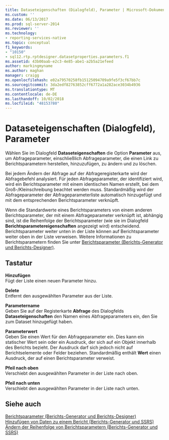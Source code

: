 ```yaml
---
title: Dataseteigenschaften (Dialogfeld), Parameter | Microsoft-Dokumentation
ms.custom: ''
ms.date: 06/13/2017
ms.prod: sql-server-2014
ms.reviewer: ''
ms.technology:
- reporting-services-native
ms.topic: conceptual
f1_keywords:
- "10150"
- sql12.rtp.rptdesigner.datasetproperties.parameters.f1
ms.assetid: 43b00aab-e2c3-4e85-abe1-a2b5a21efeed
author: markingmyname
ms.author: maghan
manager: craigg
ms.openlocfilehash: e02a79570258fb15125094709a9fe5f3cf67bb7c
ms.sourcegitcommit: 3da2edf82763852cff6772a1a282ace3034b4936
ms.translationtype: MT
ms.contentlocale: de-DE
ms.lasthandoff: 10/02/2018
ms.locfileid: "48153780"
---
```

# <a name="dataset-properties-dialog-box-parameters"></a>Dataseteigenschaften (Dialogfeld), Parameter
  Wählen Sie im Dialogfeld **Dataseteigenschaften** die Option **Parameter** aus, um Abfrageparameter, einschließlich Abfrageparameter, die einen Link zu Berichtsparametern herstellen, hinzuzufügen, zu ändern und zu löschen.  
  
 Bei jedem Ändern der Abfrage auf der Abfrageregisterkarte wird der Abfragebefehl analysiert. Für jeden Abfrageparameter, der identifiziert wird, wird ein Berichtsparameter mit einem identischen Namen erstellt, bei dem Groß-/Kleinschreibung beachtet werden muss. Standardmäßig wird der Abfrageparameter der Abfrageparameterliste automatisch hinzugefügt und mit dem entsprechenden Berichtsparameter verknüpft.  
  
 Wenn die Standardwerte eines Berichtsparameters von einem anderen Berichtsparameter, der mit einem Abfrageparameter verknüpft ist, abhängig sind, ist die Reihenfolge der Berichtsparameter (wie sie im Dialogfeld **Berichtsparametereigenschaften** angezeigt wird) entscheidend. Berichtsparameter weiter unten in der Liste können auf Berichtsparameter weiter oben in der Liste verweisen. Weitere Informationen zu Berichtsparametern finden Sie unter [Berichtsparameter &#40;Berichts-Generator und Berichts-Designer&#41;](../report-design/report-parameters-report-builder-and-report-designer.md).  
  
## <a name="options"></a>Tastatur  
 **Hinzufügen**  
 Fügt der Liste einen neuen Parameter hinzu.  
  
 **Delete**  
 Entfernt den ausgewählten Parameter aus der Liste.  
  
 **Parametername**  
 Geben Sie auf der Registerkarte **Abfrage** des Dialogfelds **Dataseteigenschaften** den Namen eines Abfrageparameters ein, den Sie zum Dataset hinzugefügt haben.  
  
 **Parameterwert**  
 Geben Sie einen Wert für den Abfrageparameter ein. Dies kann ein statischer Wert sein oder ein Ausdruck, der sich auf ein Objekt innerhalb des Berichts bezieht. Der Ausdruck darf sich jedoch nicht auf Berichtselemente oder Felder beziehen. Standardmäßig enthält **Wert** einen Ausdruck, der auf einen Berichtsparameter verweist.  
  
 **Pfeil nach oben**  
 Verschiebt den ausgewählten Parameter in der Liste nach oben.  
  
 **Pfeil nach unten**  
 Verschiebt den ausgewählten Parameter in der Liste nach unten.  
  
## <a name="see-also"></a>Siehe auch  
 [Berichtsparameter &#40;Berichts-Generator und Berichts-Designer&#41;](../report-design/report-parameters-report-builder-and-report-designer.md)   
 [Hinzufügen von Daten zu einem Bericht &#40;Berichts-Generator und SSRS&#41;](report-datasets-ssrs.md)   
 [Ändern der Reihenfolge von Berichtsparametern &#40;Berichts-Generator und SSRS&#41;](../report-design/change-the-order-of-a-report-parameter-report-builder-and-ssrs.md)  
  
  
